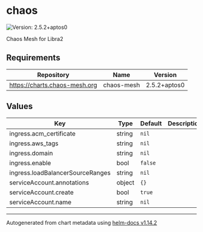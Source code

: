 # chaos

![Version: 2.5.2+aptos0](https://img.shields.io/badge/Version-2.5.2+aptos0-informational?style=flat-square)

Chaos Mesh for Libra2

## Requirements

| Repository | Name | Version |
|------------|------|---------|
| https://charts.chaos-mesh.org | chaos-mesh | 2.5.2+aptos0 |

## Values

| Key | Type | Default | Description |
|-----|------|---------|-------------|
| ingress.acm_certificate | string | `nil` |  |
| ingress.aws_tags | string | `nil` |  |
| ingress.domain | string | `nil` |  |
| ingress.enable | bool | `false` |  |
| ingress.loadBalancerSourceRanges | string | `nil` |  |
| serviceAccount.annotations | object | `{}` |  |
| serviceAccount.create | bool | `true` |  |
| serviceAccount.name | string | `nil` |  |

----------------------------------------------
Autogenerated from chart metadata using [helm-docs v1.14.2](https://github.com/norwoodj/helm-docs/releases/v1.14.2)
